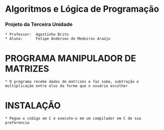 # Algoritmos e Lógica de Programação
   ### Projeto da Terceira Unidade
    * Professor:  Agostinho Brito
    * Aluno:      Felipe Anderson de Medeiros Araújo
# PROGRAMA MANIPULADOR DE MATRIZES
    * O programa recebe dados de matrizes e faz soma, subtração e multiplicação entre elas da forma que o usuário escolher
# INSTALAÇÃO
    * Pegue o código em C e execute-o em um compilador em C de sua preferencia

